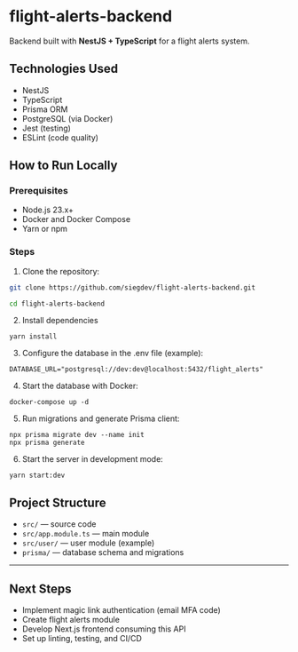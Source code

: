 # flight-alerts-backend

Backend built with **NestJS + TypeScript** for a flight alerts system.

## Technologies Used

- NestJS
- TypeScript
- Prisma ORM
- PostgreSQL (via Docker)
- Jest (testing)
- ESLint (code quality)

## How to Run Locally

### Prerequisites

- Node.js 23.x+
- Docker and Docker Compose
- Yarn or npm

### Steps

1. Clone the repository:

```bash
git clone https://github.com/siegdev/flight-alerts-backend.git

cd flight-alerts-backend
```

2. Install dependencies

```
yarn install
```

3. Configure the database in the .env file (example):

```
DATABASE_URL="postgresql://dev:dev@localhost:5432/flight_alerts"
```

4. Start the database with Docker:

```
docker-compose up -d
```

5. Run migrations and generate Prisma client:

```
npx prisma migrate dev --name init
npx prisma generate
```

6. Start the server in development mode:

```
yarn start:dev
```

## Project Structure

- `src/` — source code
- `src/app.module.ts` — main module
- `src/user/` — user module (example)
- `prisma/` — database schema and migrations

---

## Next Steps

- Implement magic link authentication (email MFA code)
- Create flight alerts module
- Develop Next.js frontend consuming this API
- Set up linting, testing, and CI/CD
